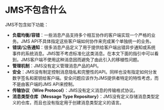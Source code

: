 # JMS不包含什么

JMS不包含如下功能：
* **负载均衡/容错**：一些消息产品支持多个相互协作的客户端实现一个严格的业务。JMS API不具体指定这些客户端如何协作来完成某个单独统一的业务。
* **错误/公告通知**：很多消息产品定义了用于提供给客户端出错异步通知或系统事件的系统消息。JMS暂不考虑标准化这类消息。在本文下面的指引中可以看到，JMS客户端不使用这种消息因而避免了由此引入的移植性问题。
* **管理机制**：JMS没有定义管理消息产品的API。
* **安全**：JMS没有制定控制消息隐私和完整性的API。同样也没有指定如何分发数字签名和密钥给客户端。安全问题应该作为JMS提供者特定的特性考虑，而不是由客户端的JMS API来控制。
* **传输协议（Wire Protocol）**：JMS没有定义消息的传输格式协议。
* **消息类型仓库（Message Type Repository）**：JMS没有定义存储消息类型定义的仓库，而且也没有指定用于创建消息类型定义的语言。
